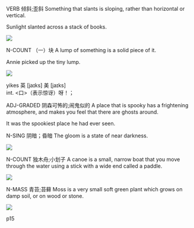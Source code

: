 
VERB 倾斜;歪斜 
Something that slants is sloping, rather than horizontal or vertical.

Sunlight slanted across a stack of books.

![](http://l7.alamy.com/zooms/637de29a6b9f4479963321c4704adc1f/sun-rays-slant-through-tree-and-bagan-temples-and-horse-cart-in-the-d8b53r.jpg)


N-COUNT （一）块 
A lump of something is a solid piece of it.

Annie picked up the tiny lump.

![](http://cdn6.littlethings.com/app/uploads/2014/09/Tiny-Animal-3.jpg)

yikes 
英 [jaɪks]   美 [jaɪks]   
int. 
<口>（表示惊讶）呀！； 
 

ADJ-GRADED 阴森可怖的;闹鬼似的 
A place that is spooky has a frightening atmosphere, and makes you feel that there are ghosts around.

It was the spookiest place he had ever seen.


N-SING 阴暗；昏暗 
The gloom is a state of near darkness.

![](http://theeconomiccollapseblog.com/wp-content/uploads/2011/01/Doom-And-Gloom.jpg)

N-COUNT 独木舟;小划子 
A canoe is a small, narrow boat that you move through the water using a stick with a wide end called a paddle.

![](http://www.kirkskanoes.com/canoe_4_037_op_800x600.jpg)

N-MASS 青苔;苔藓 
Moss is a very small soft green plant which grows on damp soil, or on wood or stone.

![](https://62e528761d0685343e1c-f3d1b99a743ffa4142d9d7f1978d9686.ssl.cf2.rackcdn.com/files/104935/wide_article/width1356x668/2485qnhb-1449612371.jpg)

p15



